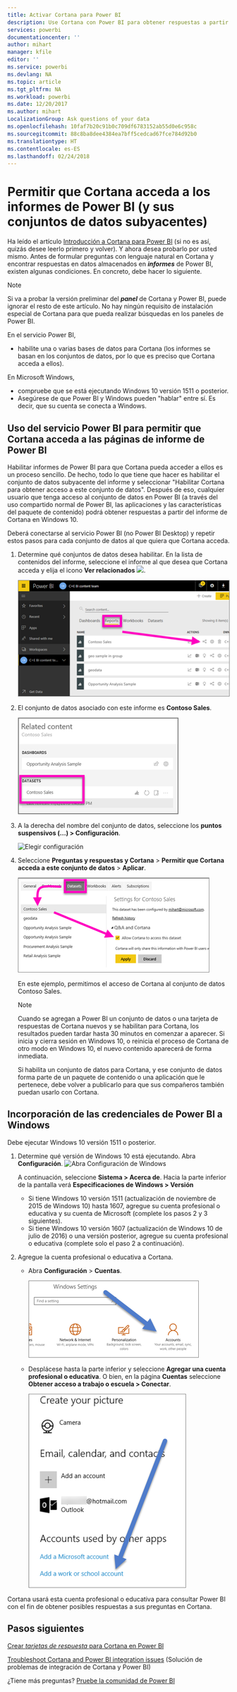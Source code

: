 ```yaml
---
title: Activar Cortana para Power BI
description: Use Cortana con Power BI para obtener respuestas a partir de los datos. Active Cortana para cada conjunto de datos de Power BI y, a continuación, habilite Cortana para que acceda a los conjuntos de datos desde dispositivos de Windows.
services: powerbi
documentationcenter: ''
author: mihart
manager: kfile
editor: ''
ms.service: powerbi
ms.devlang: NA
ms.topic: article
ms.tgt_pltfrm: NA
ms.workload: powerbi
ms.date: 12/20/2017
ms.author: mihart
LocalizationGroup: Ask questions of your data
ms.openlocfilehash: 10faf7b20c91b0c709df6783152ab55d0e6c958c
ms.sourcegitcommit: 88c8ba8dee4384ea7bff5cedcad67fce784d92b0
ms.translationtype: HT
ms.contentlocale: es-ES
ms.lasthandoff: 02/24/2018
---
```

# <a name="enable-cortana-to-access-power-bi-reports-and-their-underlying-datasets"></a>Permitir que Cortana acceda a los informes de Power BI (y sus conjuntos de datos subyacentes)
Ha leído el artículo [Introducción a Cortana para Power BI](service-cortana-intro.md) (si no es así, quizás desee leerlo primero y volver). Y ahora desea probarlo por usted mismo.  Antes de formular preguntas con lenguaje natural en Cortana y encontrar respuestas en datos almacenados en ***informes*** de Power BI, existen algunas condiciones. En concreto, debe hacer lo siguiente.

> [!NOTE]
> Si va a probar la versión preliminar del ***panel*** de Cortana y Power BI, puede ignorar el resto de este artículo. No hay ningún requisito de instalación especial de Cortana para que pueda realizar búsquedas en los paneles de Power BI.
> 
> 

En el servicio Power BI,

* habilite una o varias bases de datos para Cortana (los informes se basan en los conjuntos de datos, por lo que es preciso que Cortana acceda a ellos).

En Microsoft Windows,

* compruebe que se está ejecutando Windows 10 versión 1511 o posterior.
* Asegúrese de que Power BI y Windows pueden "hablar" entre sí. Es decir, que su cuenta se conecta a Windows.

## <a name="use-power-bi-service-to-enable-cortana-to-access-report-pages-in-power-bi"></a>Uso del servicio Power BI para permitir que Cortana acceda a las páginas de informe de Power BI
Habilitar informes de Power BI para que Cortana pueda acceder a ellos es un proceso sencillo.  De hecho, todo lo que tiene que hacer es habilitar el conjunto de datos subyacente del informe y seleccionar "Habilitar Cortana para obtener acceso a este conjunto de datos". Después de eso, cualquier usuario que tenga acceso al conjunto de datos en Power BI (a través del uso compartido normal de Power BI, las aplicaciones y las características del paquete de contenido) podrá obtener respuestas a partir del informe de Cortana en Windows 10.

Deberá conectarse al servicio Power BI (no Power BI Desktop) y repetir estos pasos para cada conjunto de datos al que quiera que Cortana acceda.

1. Determine qué conjuntos de datos desea habilitar. En la lista de contenidos del informe, seleccione el informe al que desea que Cortana acceda y elija el icono **Ver relacionados** ![](media/service-cortana-enable/power-bi-cortana-view-related-icon.png).
   
    ![Ver contenido relacionado](media/service-cortana-enable/power-bi-view-related.png)
2. El conjunto de datos asociado con este informe es **Contoso Sales**.
   
    ![Conjunto de datos Contoso Sales](media/service-cortana-enable/power-bi-identify-dataset.png)
3. A la derecha del nombre del conjunto de datos, seleccione los **puntos suspensivos (...) > Configuración**.  
   
    ![Elegir configuración](media/service-cortana-enable/power-bi-settings-cortana.png)
4. Seleccione **Preguntas y respuestas y Cortana** > **Permitir que Cortana acceda a este conjunto de datos** > **Aplicar**.
   
   ![Acceso de Cortana al conjunto de datos](media/service-cortana-enable/power-bi-cortana-enable-new.png)
   
   En este ejemplo, permitimos el acceso de Cortana al conjunto de datos Contoso Sales.
   
   > [!NOTE]
   > Cuando se agregan a Power BI un conjunto de datos o una tarjeta de respuestas de Cortana nuevos y se habilitan para Cortana, los resultados pueden tardar hasta 30 minutos en comenzar a aparecer. Si inicia y cierra sesión en Windows 10, o reinicia el proceso de Cortana de otro modo en Windows 10, el nuevo contenido aparecerá de forma inmediata.
   > 
   > Si habilita un conjunto de datos para Cortana, y ese conjunto de datos forma parte de un paquete de contenido o una aplicación que le pertenece, debe volver a publicarlo para que sus compañeros también puedan usarlo con Cortana.
   > 
   > 

## <a name="add-your-power-bi-credentials-to-windows"></a>Incorporación de las credenciales de Power BI a Windows
Debe ejecutar Windows 10 versión 1511 o posterior.

1. Determine qué versión de Windows 10 está ejecutando. Abra **Configuración**.
    ![Abra Configuración de Windows](media/service-cortana-enable/power-bi-cortana-windows.png)

    A continuación, seleccione **Sistema > Acerca de**. Hacia la parte inferior de la pantalla verá **Especificaciones de Windows > Versión**

   * Si tiene Windows 10 versión 1511 (actualización de noviembre de 2015 de Windows 10) hasta 1607, agregue su cuenta profesional o educativa y su cuenta de Microsoft (complete los pasos 2 y 3 siguientes).
   * Si tiene Windows 10 versión 1607 (actualización de Windows 10 de julio de 2016) o una versión posterior, agregue su cuenta profesional o educativa (complete solo el paso 2 a continuación).
1. Agregue la cuenta profesional o educativa a Cortana.
   
   * Abra **Configuración** > **Cuentas**.
     
       ![Configuración > Cuentas](media/service-cortana-enable/power-bi-windows-accounts.png)
   * Desplácese hasta la parte inferior y seleccione **Agregar una cuenta profesional o educativa**. O bien, en la página **Cuentas** seleccione  **Obtener acceso a trabajo o escuela > Conectar**.
     
     ![Agregar cuenta profesional](media/service-cortana-enable/power-bi-add-work-account2.png)

Cortana usará esta cuenta profesional o educativa para consultar Power BI con el fin de obtener posibles respuestas a sus preguntas en Cortana.

## <a name="next-steps"></a>Pasos siguientes
[Crear *tarjetas de respuesta* para Cortana en Power BI](service-cortana-answer-cards.md)

[Troubleshoot Cortana and Power BI integration issues](service-cortana-troubleshoot.md) (Solución de problemas de integración de Cortana y Power BI)

¿Tiene más preguntas? [Pruebe la comunidad de Power BI](http://community.powerbi.com/)

